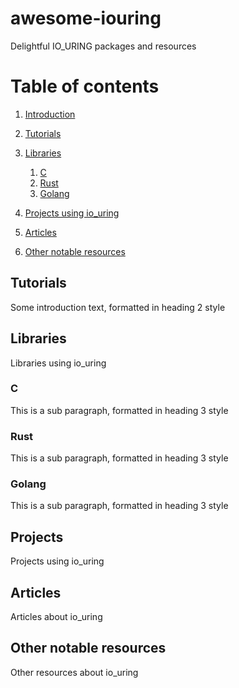 # awesome-iouring
Delightful IO_URING packages and resources


# Table of contents
1. [Introduction](#awesome-iouring)
2. [Tutorials](#Tutorials)
4. [Libraries](#Tutorials)
    1. [C](#C) 
   2. [Rust](#Rust)
   3. [Golang](#Golang)

5. [Projects using io_uring](#projects)
6. [Articles](#Articles)
7. [Other notable resources](#other)


## Tutorials
Some introduction text, formatted in heading 2 style


## Libraries 
Libraries using io_uring

### C
This is a sub paragraph, formatted in heading 3 style

### Rust
This is a sub paragraph, formatted in heading 3 style

### Golang
This is a sub paragraph, formatted in heading 3 style

## Projects <a name="projects"></a>
Projects using io_uring

## Articles
Articles about io_uring

## Other notable resources <a name="other"></a>
Other resources about io_uring